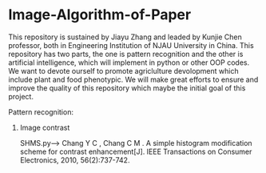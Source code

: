 # Image-Algorithm-of-Paper
This repository is sustained by Jiayu Zhang and leaded by Kunjie Chen professor, both in Engineering Institution of NJAU University in China.
This repository has two parts, the one is pattern recognition and the other is artificial intelligence, which will implement in python or other OOP codes. We want to devote ourself to promote agriclulture devolopment which include plant and food phenotypic. 
We will make great efforts to ensure and improve the quality of this repository which maybe the initial goal of this project.

Pattern recognition:

1. Image contrast

   SHMS.py-->
   Chang Y C , Chang C M . A simple histogram modification scheme for contrast enhancement[J]. IEEE Transactions on Consumer Electronics, 2010, 56(2):737-742.
